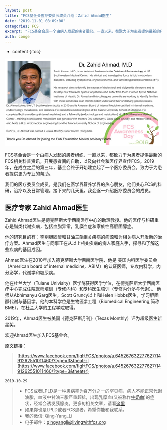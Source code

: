 ```yaml
---
layout: post
title: "FCS基金会医疗委员会成员介绍：Zahid Ahmad医生"
date: "2019-11-01 08:09:00"
categories: FCS
excerpt: "FCS基金会是一个由病人发起的患者组织。一直以来，都致力于为患者提供最新的FCS相关科普资讯，开展患者间的自助，以及向社会和医疗界宣传FCS。2..."
auth: conge
---
```

* content
{:toc}

![ ](/assets/images/FCS/118382-8820e573e2fc3234.png)

FCS基金会是一个由病人发起的患者组织。一直以来，都致力于为患者提供最新的FCS相关科普资讯，开展患者间的自助，以及向社会和医疗界宣传FCS。2019年，在成立之后的第三年，基金会终于开始建立起了一个医疗委员会，致力于为患者提供更为专业的帮助。

我们的医疗委员会成员，是我们在医学界营养学界的热心朋友，他们关心FCS的科研，治疗以及日常管理。接下来的几天里，我会逐一介绍医疗委员会的成员。

## 医疗专家 Zahid Ahmad医生

Zahid Ahmad医生是德克萨斯大学西南医疗中心的助理教授。他的医疗与科研重心是脂类代谢疾病，包括血脂异常，乳糜血症和家族性高胆固醇症。

他的研究目的有：鉴别胆固醇和甘油三酯相关疾病的病源和为相关病人开发新的治疗方案。Ahmad医生与同事正在从以上相关疾病的病人家庭入手，探寻和了解这些疾病的基因成因。

Ahmad医生在2010年加入德克萨斯大学西南医学院，他是 美国内科医学委员会（American board of internal medicine，ABIM）的认证医师，专攻内科学，内分泌学，代谢学和糖尿病。

他在杜兰大学（Tulane Univisity）医学院获得医学学位，在德克萨斯大学西南医疗中心完成住院医师培训（专修内科）和专科医生培训（专修内分泌与代谢）。 他师从Abhimanyu Garg医生，Scott Grundy以上和Helen Hobbs医生，学习胆固醇代谢与基因学。他的本科学位是生物医学工程（Biomedical Engineering,简称BME），在杜兰大学的工程学院取得。

2019年，Ahmad医生被美国《德克萨斯月刊》（Texas Monthly）评为超级医生新星奖。

欢迎Ahmad医生加入FCS基金会。

原文链接：

> [https://www.facebook.com/fightFCS/photos/a.645267632277627/1491262551011460/?type=3&theater](https://www.facebook.com/fightFCS/photos/a.645267632277627/1491262551011460/?type=3&theater)


```
2019-10-29
```


> * FCS或者LPLD是一种患病率为百万分之一的罕见病，病人不能正常代谢油脂，血液中甘油三脂严重超标，出现乳糜血(又被称作[牛奶血](https://www.jianshu.com/p/4cba7c3cabf6))的症状，经常会诱发胰腺炎。更多的相关文章，请看[这里](https://www.jianshu.com/nb/8793129)
> * 如果你也是LPLD或者FCS患者，希望你能和我联系。
> * 我的微信: Qing-Yang_Li
> * 电子邮件：qingyangli@livingwithfcs.org
